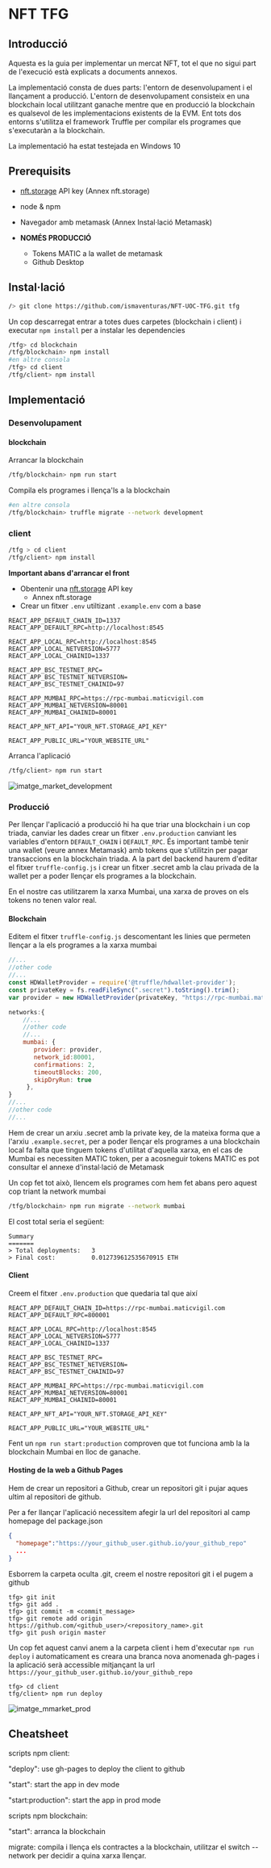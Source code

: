 # NFT TFG

## Introducció

Aquesta es la guia per implementar un mercat NFT, tot el que no sigui part de l'execució està explicats a documents annexos.

La implementació consta de dues parts: l'entorn de desenvolupament i el llançament a producció. L'entorn de desenvolupament consisteix en una blockchain local utilitzant ganache mentre que en producció la blockchain es qualsevol de les implementacions existents de la EVM. Ent tots dos entorns s'utilitza el framework Truffle per compilar els programes que s'executaràn a la blockchain.

La implementació ha estat testejada en Windows 10

## Prerequisits

- [nft.storage](https://nft.storage/) API key (Annex nft.storage)
- node & npm
- Navegador amb metamask (Annex Instal·lació Metamask)

- **NOMÉS PRODUCCIÓ**
  - Tokens MATIC a la wallet de metamask
  - Github Desktop

## Instal·lació

```bash
/> git clone https://github.com/ismaventuras/NFT-UOC-TFG.git tfg
```

Un cop descarregat entrar a totes dues carpetes (blockchain i client) i executar `npm install` per a instalar les dependencies

```bash
/tfg> cd blockchain
/tfg/blockchain> npm install
#en altre consola
/tfg> cd client
/tfg/client> npm install
```

## Implementació

### Desenvolupament

#### blockchain

Arrancar la blockchain

```bash
/tfg/blockchain> npm run start
```

Compila els programes i llença'ls a la blockchain

```bash
#en altre consola
/tfg/blockchain> truffle migrate --network development
```

### client

```bash
/tfg > cd client
/tfg/client> npm install
```

**Important abans d'arrancar el front**

- Obentenir una [nft.storage](https://nft.storage/) API key
  - Annex nft.storage
- Crear un fitxer `.env` utiltizant `.example.env` com a base

```console
REACT_APP_DEFAULT_CHAIN_ID=1337
REACT_APP_DEFAULT_RPC=http://localhost:8545

REACT_APP_LOCAL_RPC=http://localhost:8545
REACT_APP_LOCAL_NETVERSION=5777
REACT_APP_LOCAL_CHAINID=1337

REACT_APP_BSC_TESTNET_RPC=
REACT_APP_BSC_TESTNET_NETVERSION=
REACT_APP_BSC_TESTNET_CHAINID=97

REACT_APP_MUMBAI_RPC=https://rpc-mumbai.maticvigil.com
REACT_APP_MUMBAI_NETVERSION=80001
REACT_APP_MUMBAI_CHAINID=80001

REACT_APP_NFT_API="YOUR_NFT.STORAGE_API_KEY"

REACT_APP_PUBLIC_URL="YOUR_WEBSITE_URL"
```

Arranca l'aplicació

```bash
/tfg/client> npm run start
```

![imatge_market_development](./images/app_prod_test.png)

### Producció

Per llençar l'aplicació a producció hi ha que triar una blockchain i un cop triada, canviar les dades crear un fitxer `.env.production` canviant les variables d'entorn `DEFAULT_CHAIN` i `DEFAULT_RPC`. És important tambè tenir una wallet (veure annex Metamask) amb tokens que s'utilitzin per pagar transaccions en la blockchain triada. A la part del backend haurem d'editar el fitxer `truffle-config.js` i crear un fitxer .secret amb la clau privada de la wallet per a poder llençar els programes a la blockchain.

En el nostre cas utilitzarem la xarxa Mumbai, una xarxa de proves on els tokens no tenen valor real.

#### Blockchain

Editem el fitxer `truffle-config.js` descomentant les linies que permeten llençar a la els programes a la xarxa mumbai

```javascript
//...
//other code
//...
const HDWalletProvider = require('@truffle/hdwallet-provider');
const privateKey = fs.readFileSync(".secret").toString().trim();
var provider = new HDWalletProvider(privateKey, "https://rpc-mumbai.maticvigil.com")

networks:{
    //...
    //other code
    //...
    mumbai: {
       provider: provider,
       network_id:80001,
       confirmations: 2,
       timeoutBlocks: 200,
       skipDryRun: true
     },
}
//...
//other code
//...
```

Hem de crear un arxiu .secret amb la private key, de la mateixa forma que a l'arxiu `.example.secret`, per a poder llençar els programes a una blockchain local fa falta que tinguem tokens d'utilitat d'aquella xarxa, en el cas de Mumbai es necessiten MATIC token, per a acosneguir tokens MATIC es pot consultar el annexe d'instal·lació de Metamask

Un cop fet tot això, llencem els programes com hem fet abans pero aquest cop triant la network mumbai

```bash
/tfg/blockchain> npm run migrate --network mumbai
```

El cost total seria el següent:

```console
Summary
=======
> Total deployments:   3
> Final cost:          0.012739612535670915 ETH
```

#### Client

Creem el fitxer `.env.production` que quedaria tal que així 

```console
REACT_APP_DEFAULT_CHAIN_ID=https://rpc-mumbai.maticvigil.com
REACT_APP_DEFAULT_RPC=800001

REACT_APP_LOCAL_RPC=http://localhost:8545
REACT_APP_LOCAL_NETVERSION=5777
REACT_APP_LOCAL_CHAINID=1337

REACT_APP_BSC_TESTNET_RPC=
REACT_APP_BSC_TESTNET_NETVERSION=
REACT_APP_BSC_TESTNET_CHAINID=97

REACT_APP_MUMBAI_RPC=https://rpc-mumbai.maticvigil.com
REACT_APP_MUMBAI_NETVERSION=80001
REACT_APP_MUMBAI_CHAINID=80001

REACT_APP_NFT_API="YOUR_NFT.STORAGE_API_KEY"

REACT_APP_PUBLIC_URL="YOUR_WEBSITE_URL"
```

Fent un `npm run start:production` comproven que tot funciona amb la la blockchain Mumbai en lloc de ganache.



#### Hosting de la web a Github Pages

Hem de crear un repositori a Github, crear un repositori git i pujar aques ultim al repositori de github.

Per a fer llançar l'aplicació necessitem afegir la url del repositori al camp homepage del package.json

```json
{
  "homepage":"https://your_github_user.github.io/your_github_repo"
  ...
}

```

Esborrem la carpeta oculta .git, creem el nostre repositori git i el pugem a github

```console
tfg> git init
tfg> git add .
tfg> git commit -m <commit_message>
tfg> git remote add origin https://github.com/<github_user>/<repository_name>.git
tfg> git push origin master
```



Un cop fet aquest canvi anem a la carpeta client i hem d'executar `npm run deploy` i automaticament es creara una branca nova anomenada gh-pages i la aplicació serà accessible mitjançant la url `https://your_github_user.github.io/your_github_repo`

```console
tfg> cd client
tfg/client> npm run deploy
```

![imatge_mmarket_prod](./images/app2.png)

## Cheatsheet

scripts npm client:

"deploy":   use gh-pages to deploy the client to github

"start": start the app in dev mode

"start:production": start the app in prod mode

scripts npm blockchain:

"start": arranca la blockchain

migrate:  compila i llença els contractes a la blockchain, utilitzar el switch --network per decidir a quina xarxa llençar.
